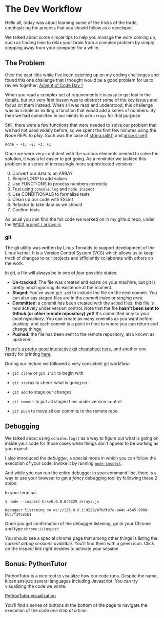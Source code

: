 # The Dev Workflow

Hello all, today was about learning some of the tricks of the trade, emphasizing the process that you should follow as a developer.

We talked about some simple tips to help you manage the work coming up, such as finding time to relax your brain from a complex problem by simply stepping away from your computer for a while.

## The Problem

Over the past little while I've been catching up on my coding challenges and found this one challenge that I thought would be a good problem for us to review together: [Advent of Code Day 1](https://adventofcode.com/2018/day/1)

When you read a complex set of requirements it is easy to get lost in the details, but our very first lesson was to _abstract_ some of the key issues and focus on them instead. When all was read and understood, this challenge was as simple as writing a function that would add a series of numbers. By then we had committed in our minds to use `arrays` for that purpose.

Still, there were a few functions that were needed to solve our problem that we had not used widely before, so we spent the first few minutes using the Node REPL to _play_. Such was the case of [string.split()](https://developer.mozilla.org/en-US/docs/Web/JavaScript/Reference/Global_Objects/String/split) and [array.slice()](https://developer.mozilla.org/en-US/docs/Web/JavaScript/Reference/Global_Objects/Array/slice).

```
node - +1, -2, +3, +1
```

Once we were very confident with the various elements needed to solve the solution, it was a lot easier to get going.  As a reminder we tackled this problem in a series of increasingly more sophisticated versions:

0. Convert our data to an ARRAY
1. Simple LOOP to add values
2. Use FUNCTIONS to process numbers correctly
3. Test using `console.log` and `node inspect`
4. Use CONDITIONALS to formalize tests
5. Clean up our code with ESLint
6. Refactor to take data as we should
7. Confirm tests

As usual you can find the full code we worked on in my github repo, under the [W1D2 project / arrays.js](https://github.com/jugonzal/lectures/blob/master/w1d2-dev-workflow/code/arrays.js)

### git

The git utility was written by Linus Torvalds to support development of the Linux kernel. It is a Version Control System (VCS) which allows us to keep track of changes to our projects and efficiently collaborate with others on the work.

In git, a file will always be in one of *four* possible states:

- **Un-tracked**: The file was created and exists on your machine, but git is pretty much ignoring its existence at the moment.
- **Staged**: You've used `git add` to include the file on the next commit. You can also say staged files are in the _commit index_ or _staging area_.
- **Committed**: a commit has been created with the `add`ed files; this file is now actively under version control. Note that the file **hasn't been sent to Github (or other remote repository) yet!** It's committed only to your _local repository_. You can create as many commits as you want before pushing, and each commit is a point in time to where you can return and change things.
- **Pushed**: the file has been sent to the remote repository, also known as _upstream_.

[There's a pretty good interactive git cheatsheet here](http://www.ndpsoftware.com/git-cheatsheet.html), and another one ready for printing [here](https://services.github.com/on-demand/downloads/github-git-cheat-sheet.pdf).

During our lecture we followed a very consistent git workflow:

* `git clone` or `git init` to begin with

* `git status` to check what is going on

* `git add` to stage our changes

* `git commit` to put all staged files under version control

* `git push` to move all our commits to the remote repo

## Debugging

We talked about using `console.log()` as a way to figure out what is going on inside your code for those cases when things don't appear to be working as you expect. 

I also introduced the *debugger*, a special mode in which you can follow the execution of your code. Invoke it by running [`node inspect`](https://nodejs.org/api/debugger.html).

And while you can run the entire debugger in your command line, there is a way to use your browser to get a _fancy_ debugging tool by following these 2 steps: 

In your terminal

``` 
$ node --inspect-brk=0.0.0.0:9229 arrays.js

Debugger listening on ws://127.0.0.1:9229/87bdfe7e-a44c-4545-9808-b6c7f1458561

```

Once you get confirmation of the debugger listening, go to your Chrome and type `chrome://inspect`

You should see a special chrome page that among other things is listing the *current debug sessions available*. You'll find them with a green icon. Click on the _inspect_ link right besides to activate your session.

## Bonus: PythonTutor

PythonTutor is a nice tool to visualize how our code runs. Despite the name, it can analyze several languages including Javascript. You can try visualizing the code we wrote:

[PythonTutor visualization](http://pythontutor.com/javascript.html#mode=edit)

You'll find a series of buttons at the bottom of the page to navigate the execution of the code *one step at a time*.